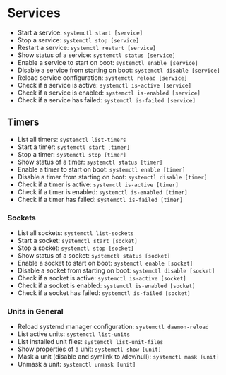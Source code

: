 # Services

- Start a service: `systemctl start [service]`
- Stop a service: `systemctl stop [service]`
- Restart a service: `systemctl restart [service]`
- Show status of a service: `systemctl status [service]`
- Enable a service to start on boot: `systemctl enable [service]`
- Disable a service from starting on boot: `systemctl disable [service]`
- Reload service configuration: `systemctl reload [service]`
- Check if a service is active: `systemctl is-active [service]`
- Check if a service is enabled: `systemctl is-enabled [service]`
- Check if a service has failed: `systemctl is-failed [service]`

## Timers

- List all timers: `systemctl list-timers`
- Start a timer: `systemctl start [timer]`
- Stop a timer: `systemctl stop [timer]`
- Show status of a timer: `systemctl status [timer]`
- Enable a timer to start on boot: `systemctl enable [timer]`
- Disable a timer from starting on boot: `systemctl disable [timer]`
- Check if a timer is active: `systemctl is-active [timer]`
- Check if a timer is enabled: `systemctl is-enabled [timer]`
- Check if a timer has failed: `systemctl is-failed [timer]`

### Sockets

- List all sockets: `systemctl list-sockets`
- Start a socket: `systemctl start [socket]`
- Stop a socket: `systemctl stop [socket]`
- Show status of a socket: `systemctl status [socket]`
- Enable a socket to start on boot: `systemctl enable [socket]`
- Disable a socket from starting on boot: `systemctl disable [socket]`
- Check if a socket is active: `systemctl is-active [socket]`
- Check if a socket is enabled: `systemctl is-enabled [socket]`
- Check if a socket has failed: `systemctl is-failed [socket]`

### Units in General

- Reload systemd manager configuration: `systemctl daemon-reload`
- List active units: `systemctl list-units`
- List installed unit files: `systemctl list-unit-files`
- Show properties of a unit: `systemctl show [unit]`
- Mask a unit (disable and symlink to /dev/null): `systemctl mask [unit]`
- Unmask a unit: `systemctl unmask [unit]`
